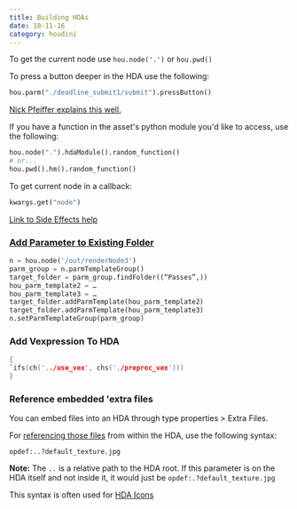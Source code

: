 ```yaml
---
title: Building HDAs
date: 18-11-16
category: houdini
---
```


To get the current node use `hou.node('.')` or `hou.pwd()`

To press a button deeper in the HDA use the following:
```python
hou.parm("./deadline_submit1/submit").pressButton()
```
[Nick Pfeiffer explains this well.](http://nicholaspfeiffer.com/blog/2016/2/20/houdini-tip-of-the-day-python-pressbutton-and-set-commands)

If you have a function in the asset's python module you'd like to access, use the following:
```python
hou.node(".").hdaModule().random_function()
# or...
hou.pwd().hm().random_function()
```
To get current node in a callback:
```python
kwargs.get("node")
```

[Link to Side Effects help](http://www.sidefx.com/docs/houdini/hom/hou/HDAModule.html)

### [Add Parameter to Existing Folder](https://www.sidefx.com/forum/topic/20361/?page=1#post-95571)

```python
n = hou.node('/out/renderNode3')
parm_group = n.parmTemplateGroup()
target_folder = parm_group.findFolder((“Passes”,))
hou_parm_template2 = …
hou_parm_template3 = …
target_folder.addParmTemplate(hou_parm_template2)
target_folder.addParmTemplate(hou_parm_template3)
n.setParmTemplateGroup(parm_group)
```

### Add Vexpression To HDA

```c
{
`ifs(ch('../use_vex', chs('./preproc_vex')))
}
```

### Reference embedded 'extra files

You can embed files into an HDA through type properties > Extra Files. 

For [referencing those files](https://www.sidefx.com/docs/houdini/assets/opdef.html) from within the HDA, use the following syntax:

```
opdef:..?default_texture.jpg
```

**Note:** The `..` is a relative path to the HDA root. If this parameter is on the HDA itself and not inside it, it would just be `opdef:.?default_texture.jpg`

This syntax is often used for [HDA Icons](https://www.sidefx.com/docs/houdini/ref/windows/optype#basic)